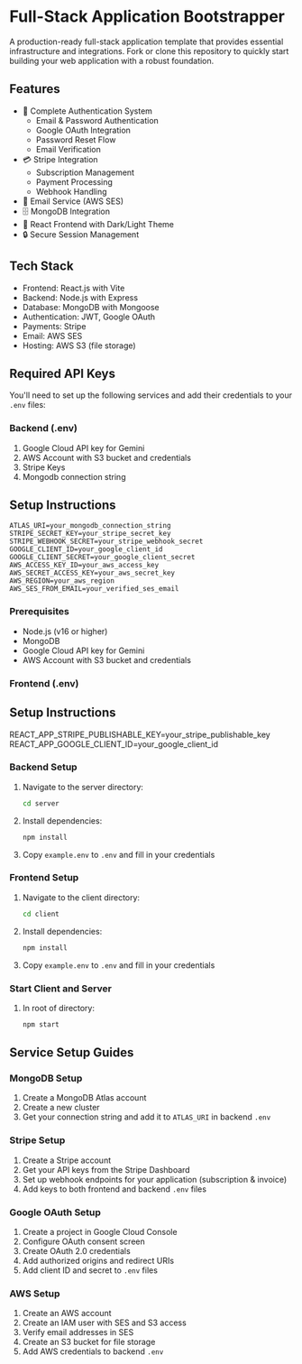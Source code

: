 # Full-Stack Application Bootstrapper

A production-ready full-stack application template that provides essential infrastructure and integrations. Fork or clone this repository to quickly start building your web application with a robust foundation.

## Features
- 🔐 Complete Authentication System
  - Email & Password Authentication
  - Google OAuth Integration
  - Password Reset Flow
  - Email Verification
- 💳 Stripe Integration
  - Subscription Management
  - Payment Processing
  - Webhook Handling
- 📧 Email Service (AWS SES)
- 🗄️ MongoDB Integration
- 🎨 React Frontend with Dark/Light Theme
- 🔒 Secure Session Management

## Tech Stack
- Frontend: React.js with Vite
- Backend: Node.js with Express
- Database: MongoDB with Mongoose
- Authentication: JWT, Google OAuth
- Payments: Stripe
- Email: AWS SES
- Hosting: AWS S3 (file storage)

## Required API Keys
You'll need to set up the following services and add their credentials to your `.env` files:

### Backend (.env)
1. Google Cloud API key for Gemini
2. AWS Account with S3 bucket and credentials
3. Stripe Keys
4. Mongodb connection string

## Setup Instructions
```
ATLAS_URI=your_mongodb_connection_string
STRIPE_SECRET_KEY=your_stripe_secret_key
STRIPE_WEBHOOK_SECRET=your_stripe_webhook_secret
GOOGLE_CLIENT_ID=your_google_client_id
GOOGLE_CLIENT_SECRET=your_google_client_secret
AWS_ACCESS_KEY_ID=your_aws_access_key
AWS_SECRET_ACCESS_KEY=your_aws_secret_key
AWS_REGION=your_aws_region
AWS_SES_FROM_EMAIL=your_verified_ses_email
```

### Prerequisites
- Node.js (v16 or higher)
- MongoDB
- Google Cloud API key for Gemini
- AWS Account with S3 bucket and credentials

### Frontend (.env)
## Setup Instructions
REACT_APP_STRIPE_PUBLISHABLE_KEY=your_stripe_publishable_key
REACT_APP_GOOGLE_CLIENT_ID=your_google_client_id

### Backend Setup
1. Navigate to the server directory:
   ```bash
   cd server
   ```
2. Install dependencies:
   ```bash
   npm install
   ```
3. Copy `example.env` to `.env` and fill in your credentials

### Frontend Setup
1. Navigate to the client directory:
   ```bash
   cd client
   ```
2. Install dependencies:
   ```bash
   npm install
   ```
3. Copy `example.env` to `.env` and fill in your credentials

### Start Client and Server
1. In root of directory:
   ```bash
   npm start
   ```

## Service Setup Guides

### MongoDB Setup
1. Create a MongoDB Atlas account
2. Create a new cluster
3. Get your connection string and add it to `ATLAS_URI` in backend `.env`

### Stripe Setup
1. Create a Stripe account
2. Get your API keys from the Stripe Dashboard
3. Set up webhook endpoints for your application (subscription & invoice)
4. Add keys to both frontend and backend `.env` files

### Google OAuth Setup
1. Create a project in Google Cloud Console
2. Configure OAuth consent screen
3. Create OAuth 2.0 credentials
4. Add authorized origins and redirect URIs
5. Add client ID and secret to `.env` files

### AWS Setup
1. Create an AWS account
2. Create an IAM user with SES and S3 access
3. Verify email addresses in SES
4. Create an S3 bucket for file storage
5. Add AWS credentials to backend `.env`
